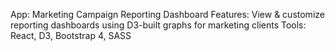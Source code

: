 App: Marketing Campaign Reporting Dashboard
Features: View & customize reporting dashboards using D3-built graphs for marketing clients
Tools: React, D3, Bootstrap 4, SASS
